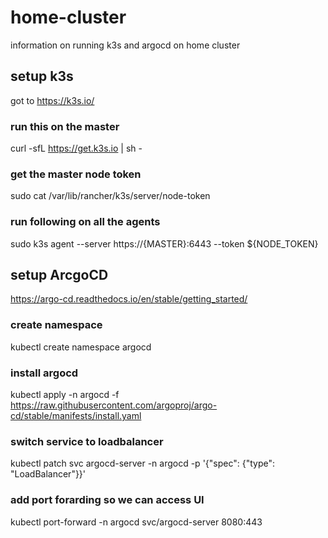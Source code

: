 # home-cluster

information on running k3s and argocd on home cluster

## setup k3s
got to https://k3s.io/

### run this on the master
curl -sfL https://get.k3s.io | sh -

### get the master node token

sudo cat /var/lib/rancher/k3s/server/node-token

### run following on all the agents

sudo k3s agent --server https://{MASTER}:6443 --token ${NODE_TOKEN}

## setup ArcgoCD

https://argo-cd.readthedocs.io/en/stable/getting_started/

### create namespace
kubectl create namespace argocd

### install argocd
kubectl apply -n argocd -f https://raw.githubusercontent.com/argoproj/argo-cd/stable/manifests/install.yaml

### switch service to loadbalancer
kubectl patch svc argocd-server -n argocd -p '{"spec": {"type": "LoadBalancer"}}'


### add port forarding so we can access UI
kubectl port-forward -n argocd svc/argocd-server 8080:443
